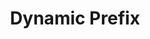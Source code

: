 ---
layout: page
title: Dynamic Prefix
permalink: /documentation/config/dynamic_prefix
parent: Configuration
grand_parent: Documentation
---